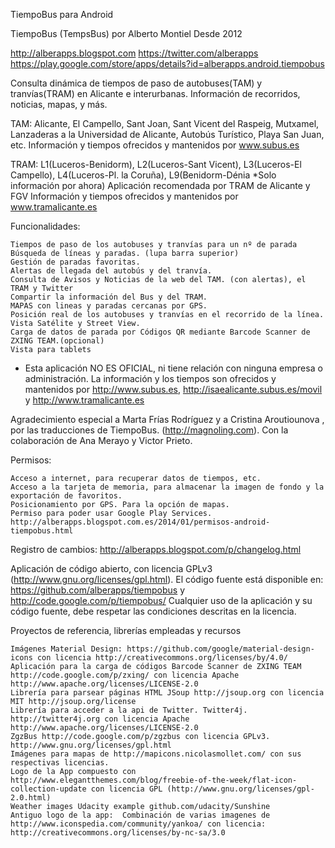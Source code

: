 TiempoBus para Android

TiempoBus (TempsBus) por Alberto Montiel
Desde 2012

http://alberapps.blogspot.com
https://twitter.com/alberapps
https://play.google.com/store/apps/details?id=alberapps.android.tiempobus

Consulta dinámica de tiempos de paso de autobuses(TAM) y tranvías(TRAM) en Alicante e interurbanas.
Información de recorridos, noticias, mapas, y más.

TAM: Alicante, El Campello, Sant Joan, Sant Vicent del Raspeig, Mutxamel, Lanzaderas a la Universidad de Alicante, Autobús Turístico, Playa San Juan, etc.
Información y tiempos ofrecidos y mantenidos por www.subus.es

TRAM: L1(Luceros-Benidorm), L2(Luceros-Sant Vicent), L3(Luceros-El Campello), L4(Luceros-Pl. la Coruña), L9(Benidorm-Dénia *Solo información por ahora)
Aplicación recomendada por TRAM de Alicante y FGV
Información y tiempos ofrecidos y mantenidos por www.tramalicante.es

Funcionalidades:

    Tiempos de paso de los autobuses y tranvías para un nº de parada
    Búsqueda de líneas y paradas. (lupa barra superior)
    Gestión de paradas favoritas.
    Alertas de llegada del autobús y del tranvía.
    Consulta de Avisos y Noticias de la web del TAM. (con alertas), el TRAM y Twitter
    Compartir la información del Bus y del TRAM.
    MAPAS con lineas y paradas cercanas por GPS.
    Posición real de los autobuses y tranvías en el recorrido de la línea.
    Vista Satélite y Street View.
    Carga de datos de parada por Códigos QR mediante Barcode Scanner de ZXING TEAM.(opcional)
    Vista para tablets


* Esta aplicación NO ES OFICIAL, ni tiene relación con ninguna empresa o administración.
La información y los tiempos son ofrecidos y mantenidos por http://www.subus.es, http://isaealicante.subus.es/movil y http://www.tramalicante.es

Agradecimiento especial a Marta Frías Rodríguez y a Cristina Aroutiounova , por las traducciones de TiempoBus. (http://magnoling.com). Con la colaboración de Ana Merayo y Victor Prieto.

Permisos:

    Acceso a internet, para recuperar datos de tiempos, etc.
    Acceso a la tarjeta de memoria, para almacenar la imagen de fondo y la exportación de favoritos.
    Posicionamiento por GPS. Para la opción de mapas.
    Permiso para poder usar Google Play Services.
    http://alberapps.blogspot.com.es/2014/01/permisos-android-tiempobus.html

Registro de cambios: http://alberapps.blogspot.com/p/changelog.html

Aplicación de código abierto, con licencia GPLv3 (http://www.gnu.org/licenses/gpl.html). El código fuente está disponible en: https://github.com/alberapps/tiempobus  y http://code.google.com/p/tiempobus/
Cualquier uso de la aplicación y su código fuente, debe respetar las condiciones descritas en la licencia.

Proyectos de referencia, librerías empleadas y recursos

    Imágenes Material Design: https://github.com/google/material-design-icons con licencia http://creativecommons.org/licenses/by/4.0/
    Aplicación para la carga de códigos Barcode Scanner de ZXING TEAM http://code.google.com/p/zxing/ con licencia Apache http://www.apache.org/licenses/LICENSE-2.0
    Librería para parsear páginas HTML JSoup http://jsoup.org con licencia MIT http://jsoup.org/license
    Librería para acceder a la api de Twitter. Twitter4j. http://twitter4j.org con licencia Apache http://www.apache.org/licenses/LICENSE-2.0
    ZgzBus http://code.google.com/p/zgzbus con licencia GPLv3. http://www.gnu.org/licenses/gpl.html
    Imágenes para mapas de http://mapicons.nicolasmollet.com/ con sus respectivas licencias.
    Logo de la App compuesto con http://www.elegantthemes.com/blog/freebie-of-the-week/flat-icon-collection-update con licencia GPL (http://www.gnu.org/licenses/gpl-2.0.html)
    Weather images Udacity example github.com/udacity/Sunshine
    Antiguo logo de la app:  Combinación de varias imagenes de http://www.iconspedia.com/community/yankoa/ con licencia: http://creativecommons.org/licenses/by-nc-sa/3.0
